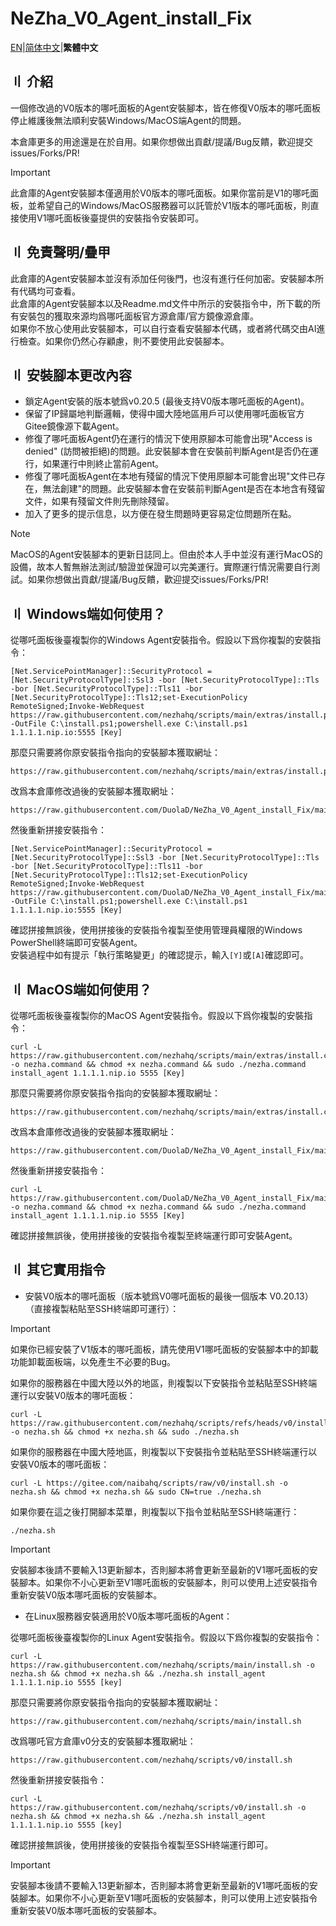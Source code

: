 # NeZha_V0_Agent_install_Fix

[EN](Readme.md)|[简体中文](Readme.Chinese_Simplified.md)|**繁體中文**  

## 〢 介紹
一個修改過的V0版本的哪吒面板的Agent安裝腳本，皆在修復V0版本的哪吒面板停止維護後無法順利安裝Windows/MacOS端Agent的問題。

本倉庫更多的用途還是在於自用。如果你想做出貢獻/提議/Bug反饋，歡迎提交issues/Forks/PR!  

> [!IMPORTANT]
> 此倉庫的Agent安裝腳本僅適用於V0版本的哪吒面板。如果你當前是V1的哪吒面板，並希望自己的Windows/MacOS服務器可以託管於V1版本的哪吒面板，則直接使用V1哪吒面板後臺提供的安裝指令安裝即可。

## 〢 免責聲明/疊甲
此倉庫的Agent安裝腳本並沒有添加任何後門，也沒有進行任何加密。安裝腳本所有代碼均可查看。  
此倉庫的Agent安裝腳本以及Readme.md文件中所示的安裝指令中，所下載的所有安裝包的獲取來源均爲哪吒面板官方源倉庫/官方鏡像源倉庫。  
如果你不放心使用此安裝腳本，可以自行查看安裝腳本代碼，或者將代碼交由AI進行檢查。如果你仍然心存顧慮，則不要使用此安裝腳本。  

## 〢 安裝腳本更改內容
- 鎖定Agent安裝的版本號爲v0.20.5 (最後支持V0版本哪吒面板的Agent)。  
- 保留了IP歸屬地判斷邏輯，使得中國大陸地區用戶可以使用哪吒面板官方Gitee鏡像源下載Agent。  
- 修復了哪吒面板Agent仍在運行的情況下使用原腳本可能會出現"Access is denied" (訪問被拒絕)的問題。此安裝腳本會在安裝前判斷Agent是否仍在運行，如果運行中則終止當前Agent。  
- 修復了哪吒面板Agent在本地有殘留的情況下使用原腳本可能會出現"文件已存在，無法創建"的問題。此安裝腳本會在安裝前判斷Agent是否在本地含有殘留文件，如果有殘留文件則先刪除殘留。  
- 加入了更多的提示信息，以方便在發生問題時更容易定位問題所在點。  

> [!NOTE]
> MacOS的Agent安裝腳本的更新日誌同上。但由於本人手中並沒有運行MacOS的設備，故本人暫無辦法測試/驗證並保證可以完美運行。實際運行情況需要自行測試。如果你想做出貢獻/提議/Bug反饋，歡迎提交issues/Forks/PR!    

## 〢 Windows端如何使用？

從哪吒面板後臺複製你的Windows Agent安裝指令。假設以下爲你複製的安裝指令：
```
[Net.ServicePointManager]::SecurityProtocol = [Net.SecurityProtocolType]::Ssl3 -bor [Net.SecurityProtocolType]::Tls -bor [Net.SecurityProtocolType]::Tls11 -bor [Net.SecurityProtocolType]::Tls12;set-ExecutionPolicy RemoteSigned;Invoke-WebRequest https://raw.githubusercontent.com/nezhahq/scripts/main/extras/install.ps1 -OutFile C:\install.ps1;powershell.exe C:\install.ps1 1.1.1.1.nip.io:5555 [Key]
```

那麼只需要將你原安裝指令指向的安裝腳本獲取網址：
```
https://raw.githubusercontent.com/nezhahq/scripts/main/extras/install.ps1
```

改爲本倉庫修改過後的安裝腳本獲取網址：
```
https://raw.githubusercontent.com/DuolaD/NeZha_V0_Agent_install_Fix/main/install.ps1
```

然後重新拼接安裝指令：
```
[Net.ServicePointManager]::SecurityProtocol = [Net.SecurityProtocolType]::Ssl3 -bor [Net.SecurityProtocolType]::Tls -bor [Net.SecurityProtocolType]::Tls11 -bor [Net.SecurityProtocolType]::Tls12;set-ExecutionPolicy RemoteSigned;Invoke-WebRequest https://raw.githubusercontent.com/DuolaD/NeZha_V0_Agent_install_Fix/main/install.ps1 -OutFile C:\install.ps1;powershell.exe C:\install.ps1 1.1.1.1.nip.io:5555 [Key]
```

確認拼接無誤後，使用拼接後的安裝指令複製至使用管理員權限的Windows PowerShell終端即可安裝Agent。  
安裝過程中如有提示「執行策略變更」的確認提示，輸入`[Y]`或`[A]`確認即可。  

## 〢 MacOS端如何使用？

從哪吒面板後臺複製你的MacOS Agent安裝指令。假設以下爲你複製的安裝指令：
```
curl -L https://raw.githubusercontent.com/nezhahq/scripts/main/extras/install.command -o nezha.command && chmod +x nezha.command && sudo ./nezha.command install_agent 1.1.1.1.nip.io 5555 [Key]
```

那麼只需要將你原安裝指令指向的安裝腳本獲取網址：
```
https://raw.githubusercontent.com/nezhahq/scripts/main/extras/install.command
```

改爲本倉庫修改過後的安裝腳本獲取網址：
```
https://raw.githubusercontent.com/DuolaD/NeZha_V0_Agent_install_Fix/main/install.command
```

然後重新拼接安裝指令：
```
curl -L https://raw.githubusercontent.com/DuolaD/NeZha_V0_Agent_install_Fix/main/install.command -o nezha.command && chmod +x nezha.command && sudo ./nezha.command install_agent 1.1.1.1.nip.io 5555 [Key]
```

確認拼接無誤後，使用拼接後的安裝指令複製至終端運行即可安裝Agent。  

## 〢 其它實用指令
- 安裝V0版本的哪吒面板（版本號爲V0哪吒面板的最後一個版本 V0.20.13）（直接複製粘貼至SSH終端即可運行）：

> [!IMPORTANT]
> 如果你已經安裝了V1版本的哪吒面板，請先使用V1哪吒面板的安裝腳本中的卸載功能卸載面板端，以免產生不必要的Bug。

如果你的服務器在中國大陸以外的地區，則複製以下安裝指令並粘貼至SSH終端運行以安裝V0版本的哪吒面板：

```
curl -L https://raw.githubusercontent.com/nezhahq/scripts/refs/heads/v0/install.sh -o nezha.sh && chmod +x nezha.sh && sudo ./nezha.sh
```

如果你的服務器在中國大陸地區，則複製以下安裝指令並粘貼至SSH終端運行以安裝V0版本的哪吒面板：

```
curl -L https://gitee.com/naibahq/scripts/raw/v0/install.sh -o nezha.sh && chmod +x nezha.sh && sudo CN=true ./nezha.sh
```

如果你要在這之後打開腳本菜單，則複製以下指令並粘貼至SSH終端運行：

```
./nezha.sh
```

> [!IMPORTANT]
> 安裝腳本後請不要輸入13更新腳本，否則腳本將會更新至最新的V1哪吒面板的安裝腳本。如果你不小心更新至V1哪吒面板的安裝腳本，則可以使用上述安裝指令重新安裝V0版本哪吒面板的安裝腳本。

- 在Linux服務器安裝適用於V0版本哪吒面板的Agent：

從哪吒面板後臺複製你的Linux Agent安裝指令。假設以下爲你複製的安裝指令：
```
curl -L https://raw.githubusercontent.com/nezhahq/scripts/main/install.sh -o nezha.sh && chmod +x nezha.sh && ./nezha.sh install_agent 1.1.1.1.nip.io 5555 [key]
```

那麼只需要將你原安裝指令指向的安裝腳本獲取網址：
```
https://raw.githubusercontent.com/nezhahq/scripts/main/install.sh
```

改爲哪吒官方倉庫v0分支的安裝腳本獲取網址：
```
https://raw.githubusercontent.com/nezhahq/scripts/v0/install.sh
```

然後重新拼接安裝指令：
```
curl -L https://raw.githubusercontent.com/nezhahq/scripts/v0/install.sh -o nezha.sh && chmod +x nezha.sh && ./nezha.sh install_agent 1.1.1.1.nip.io 5555 [key]
```

確認拼接無誤後，使用拼接後的安裝指令複製至SSH終端運行即可。

> [!IMPORTANT]
> 安裝腳本後請不要輸入13更新腳本，否則腳本將會更新至最新的V1哪吒面板的安裝腳本。如果你不小心更新至V1哪吒面板的安裝腳本，則可以使用上述安裝指令重新安裝V0版本哪吒面板的安裝腳本。